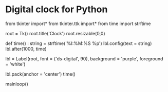 # Digital clock for Python

from tkinter import*
from tkinter.ttk import*
from time import strftime

root = Tk()
root.title('Clock')
root.resizable(0,0)

def time() :
    string = strftime('%I:%M:%S %p')
    lbl.config(text = string)
    lbl.after(1000, time)

lbl = Label(root, font = ('ds-digital', 90), background = 'purple', foreground = 'white')

lbl.pack(anchor = 'center')
time()

mainloop()
